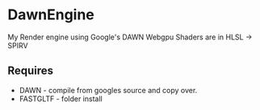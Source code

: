 # DawnEngine
My Render engine using Google's DAWN Webgpu
Shaders are in HLSL -> SPIRV


## Requires
- DAWN - compile from googles source and copy over.
- FASTGLTF - folder install